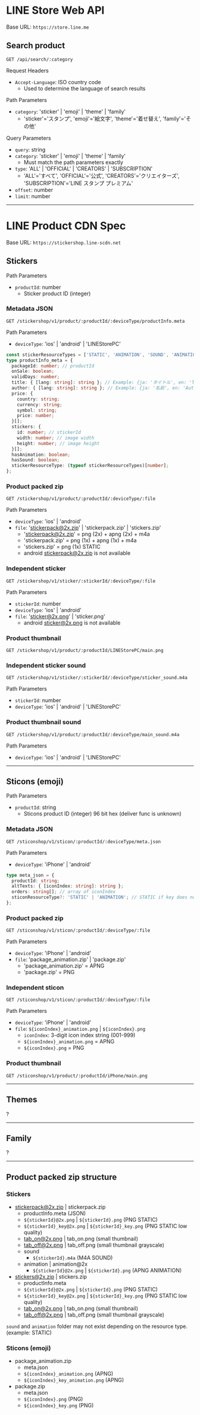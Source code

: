 # LINE Store Web API

Base URL: `https://store.line.me`

## Search product

`GET /api/search/:category`

Request Headers

- `Accept-Language`: ISO country code
  - Used to determine the language of search results

Path Parameters

- `category`: 'sticker' | 'emoji' | 'theme' | 'family'
  - 'sticker'='スタンプ', 'emoji'='絵文字', 'theme'='着せ替え', 'family'='その他'

Query Parameters

- `query`: string
- `category`: 'sticker' | 'emoji' | 'theme' | 'family'
  - Must match the path parameters exactly
- `type`: 'ALL' | 'OFFICIAL' | 'CREATORS' | 'SUBSCRIPTION'
  - 'ALL'='すべて', 'OFFICIAL'='公式', 'CREATORS'='クリエイターズ', 'SUBSCRIPTION'='LINE スタンプ プレミアム'
- `offset`: number
- `limit`: number

---

# LINE Product CDN Spec

Base URL: `https://stickershop.line-scdn.net`

## Stickers

Path Parameters

- `productId`: number
  - Sticker product ID (integer)

### Metadata JSON

`GET /stickershop/v1/product/:productId/:deviceType/productInfo.meta`

Path Parameters

- `deviceType`: 'ios' | 'android' | 'LINEStorePC'

```typescript
const stickerResourceTypes = ['STATIC', 'ANIMATION', 'SOUND', 'ANIMATION_SOUND'] as const;
type productInfo_meta = {
  packageId: number; // productId
  onSale: boolean;
  validDays: number;
  title: { [lang: string]: string }; // Example: {ja: 'タイトル', en: 'Title'}
  author: { [lang: string]: string }; // Example: {ja: '名前', en: 'Author'}
  price: {
    country: string;
    currency: string;
    symbol: string;
    price: number;
  }[];
  stickers: {
    id: number; // stickerId
    width: number; // image width
    height: number; // image height
  }[];
  hasAnimation: boolean;
  hasSound: boolean;
  stickerResourceType: (typeof stickerResourceTypes)[number];
};
```

### Product packed zip

`GET /stickershop/v1/product/:productId/:deviceType/:file`

Path Parameters

- `deviceType`: 'ios' | 'android'
- `file`: 'stickerpack@2x.zip' | 'stickerpack.zip' | 'stickers.zip'
  - 'stickerpack@2x.zip' = png (2x) + apng (2x) + m4a
  - 'stickerpack.zip' = png (1x) + apng (1x) + m4a
  - 'stickers.zip' = png (1x) STATIC
  - android stickerpack@2x.zip is not available

### Independent sticker

`GET /stickershop/v1/sticker/:stickerId/:deviceType/:file`

Path Parameters

- `stickerId`: number
- `deviceType`: 'ios' | 'android'
- `file`: 'sticker@2x.png' | 'sticker.png'
  - android sticker@2x.png is not available

### Product thumbnail

`GET /stickershop/v1/product/:productId/LINEStorePC/main.png`

### Independent sticker sound

`GET /stickershop/v1/sticker/:stickerId/:deviceType/sticker_sound.m4a`

Path Parameters

- `stickerId`: number
- `deviceType`: 'ios' | 'android' | 'LINEStorePC'

### Product thumbnail sound

`GET /stickershop/v1/product/:productId/:deviceType/main_sound.m4a`

Path Parameters

- `deviceType`: 'ios' | 'android' | 'LINEStorePC'

---

## Sticons (emoji)

Path Parameters

- `productId`: string
  - Sticons product ID (integer) 96 bit hex (deliver func is unknown)

### Metadata JSON

`GET /sticonshop/v1/sticon/:productId/:deviceType/meta.json`

Path Parameters

- `deviceType`: 'iPhone' | 'android'

```typescript
type meta_json = {
  productId: string;
  altTexts: { [iconIndex: string]: string };
  orders: string[]; // array of iconIndex
  sticonResourceType?: 'STATIC' | 'ANIMATION'; // STATIC if key does not exist
};
```

### Product packed zip

`GET /sticonshop/v1/sticon/:productId/:deviceType/:file`

Path Parameters

- `deviceType`: 'iPhone' | 'android'
- `file`: 'package_animation.zip' | 'package.zip'
  - 'package_animation.zip' = APNG
  - 'package.zip' = PNG

### Independent sticon

`GET /sticonshop/v1/sticon/:productId/:deviceType/:file`

Path Parameters

- `deviceType`: 'iPhone' | 'android'
- `file`: `${iconIndex}_animation.png` | `${iconIndex}.png`
  - `iconIndex`: 3-digit icon index string (001-999)
  - `${iconIndex}_animation.png` = APNG
  - `${iconIndex}.png` = PNG

### Product thumbnail

`GET /sticonshop/v1/product/:productId/iPhone/main.png`

---

## Themes

?

---

## Family

?

---

## Product packed zip structure

### Stickers

- stickerpack@2x.zip | stickerpack.zip
  - productInfo.meta (JSON)
  - `${stickerId}@2x.png` | `${stickerId}.png` (PNG STATIC)
  - `${stickerId}_key@2x.png` | `${stickerId}_key.png` (PNG STATIC low quality)
  - tab_on@2x.png | tab_on.png (small thumbnail)
  - tab_off@2x.png | tab_off.png (small thumbnail grayscale)
  - sound
    - `${stickerId}.m4a` (M4A SOUND)
  - animation | animation@2x
    - `${stickerId}@2x.png` | `${stickerId}.png` (APNG ANIMATION)
- stickers@2x.zip | stickers.zip
  - productInfo.meta
  - `${stickerId}@2x.png` | `${stickerId}.png` (PNG STATIC)
  - `${stickerId}_key@2x.png` | `${stickerId}_key.png` (PNG STATIC low quality)
  - tab_on@2x.png | tab_on.png (small thumbnail)
  - tab_off@2x.png | tab_off.png (small thumbnail grayscale)

`sound` and `animation` folder may not exist depending on the resource type. (example: STATIC)

### Sticons (emoji)

- package_animation.zip
  - meta.json
  - `${iconIndex}_animation.png` (APNG)
  - `${iconIndex}_key_animation.png` (APNG)
- package.zip
  - meta.json
  - `${iconIndex}.png` (PNG)
  - `${iconIndex}_key.png` (PNG)

